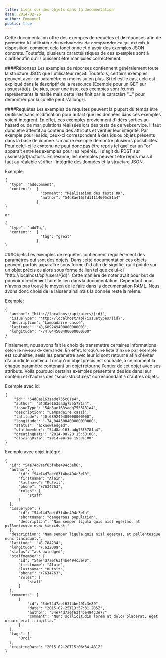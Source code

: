 ```yaml
---
title: Liens sur des objets dans la documentation
date: 2014-02-26
author: Emmanuel
public: true
---
```


Cette documentation offre des exemples de requêtes et de réponses afin de permettre à l'utilisateur du webservice de comprendre ce qui est mis à disposition, comment cela fonctionne et d'avoir des exemples JSON concrets. 
Toutefois, plusieurs caractéristiques de ces exemples sont à clarifier afin qu'ils puissent être manipulés correctement.

####Réponses
Les exemples de réponses contiennent généralement toute la structure JSON que l'utilisateur reçoit. Toutefois, certains exemples peuvent avoir un paramètre en moins ou en plus. Si tel est le cas, cela est expliqué dans le descriptif de la ressource (Exemple pour un GET sur /issues/{id}). De plus, pour une liste, des exemples sont fournis représentants la réalité mais cette liste finit par le caractère "..." pour démontrer par là qu'elle peut s'allonger.

####Requêtes
Les exemples de requêtes peuvent la plupart du temps être réutilisés sans modification pour autant que les données dans ces exemples soient intègrent. En effet, ces exemples proviennent d'idées sorties au hasard ou de manipulations réalisées lors des tests de ce webservice. Il faut donc être attentif au contenu des attributs et vérifier leur intégrité. Par exemple pour les ids; ceux-ci correspondent à des ids ou objets présents dans la base de donnée.
Un autre exemple démontre plusieurs possibilités. Pour celui-ci le contenu ne peut donc pas être repris tel quel car un "or" apparaît entre les exemples pour les repérés. Il s'agit du POST sur /issues/{id}/actions.
En résumé, les exemples peuvent être repris mais il faut au réalable vérifier l'intégrité des données et la structure JSON.

Exemple:
```
{
  "type": "addComment",
  "content":  {
                "comment": "Réalisation des tests OK", 
                "author": "54d8ae163fd11114605c81a4"
              }
}

or

{
  "type": "addTag",
  "content":  {
                "tag": "great"
              }
}
```

###Objets
Les exemples de requêtes contiennent régulièrement des paramètres qui sont des objets. Dans cette documentation ces objets peuvent parfois apparaître sous forme d'id afin de signifier qu'il pointe sur un objet précis ou alors sous forme de lien tel que celui-ci "http://localhost/api/users/{id}". Cette manière de noter avait pour but de pouvoir directement faire le lien dans la documentation. Cependant nous n'avons pas trouvé le moyen de le faire dans la documentation RAML. Nous avons donc choisi de le laisser ainsi mais la donnée reste la même.

Exemple:
```
{
  "author": "http://localhost/api/users/{id}",
  "issueType": "http://localhost/api/issuetypes/{id}",
  "description": "Lampadaire cassé",
  "latitude": "40,689249400000000000",
  "longitude": "-74,044500400000000000"
}
```

Finalement, nous avons fait le choix de transmettre certaines informations selon le niveau de demande. En effet, lorsqu'une liste d'Issue par exemple est souhaitée, seuls les paramètre avec leur id sont retourné afin d'éviter d'alourdir le contenu. Lorsqu'un objet précis est souhaité, à ce moment là chaque paramètre contenant un objet retourne l'entier de cet objet avec ses attributs. Voilà pourquoi certains exemples présentent des ids dans leur contenu et d'autres des "sous-structures" correspondant à d'autres objets.

Exemple avec id:
```
{
    "id": "54d8ae163sadg755c81a4",
    "author": "54d8ae163sadg7555781a4",
    "issueType": "54d8ae163sadg7555781a4",
    "description": "Lampadaire cassé",
    "latitude": "40,689249400000000000",
    "longitude": "-74,044500400000000000",
    "status": "acknowledged",
    "staffmember": "54d8ae163sadg7555781a4",
    "creatingDate": "2014-08-20 15:30:00",
    "closingDate": "2014-09-20 15:30:00"
}
```

Exemple avec objet intégré:
```
{
  "id": "54e74d7aef63f4be494c3eb6",
  "author": {
      "id": "54e74d7aef63f4be494c3e70",
      "firstname": "Alain",
      "lastname": "Dutoit",
      "phone": "+7634763",
      "roles": [
          "staff"
      ]
  },
  "issueType": {
      "id": "54e74d7aef63f4be494c3e7a",
      "shortname": "dangerous population",
      "description": "Nam semper ligula quis nisl egestas, at pellentesque nunc tincidunt."
  },
  "description": "Nam semper ligula quis nisl egestas, at pellentesque nunc tincidunt.",
  "latitude": "48.784234",
  "longitude": "7.622009",
  "status": "acknowledged",
  "staffmember": {
      "id": "54e74d7aef63f4be494c3e70",
      "firstname": "Alain",
      "lastname": "Dutoit",
      "phone": "+7634763",
      "roles": [
          "staff"
      ]
  },
  "comments": [
      {
          "id": "54e74d7aef63f4be494c3e89",
          "date": "2015-02-25T13:57:31.205Z",
          "author": "54e74d7aef63f4be494c3e77",
          "comment": "Nunc sollicitudin lorem at dolor placerat, eget ornare erat fringilla."
      }
  ],
  "tags": [
      "Orci"
  ],
  "creatingDate": "2015-02-20T15:06:34.481Z"
}
```
